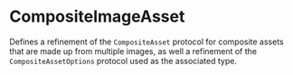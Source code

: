 # CompositeImageAsset

Defines a refinement of the `CompositeAsset` protocol for composite assets that are made up from
multiple images, as well a refinement of the `CompositeAssetOptions` protocol used as the
associated type.

